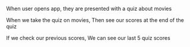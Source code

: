When user opens app,
they are presented with a quiz about movies

When we take the quiz on movies,
Then see our scores at the end of the quiz

If we check our previous scores,
We can see our last 5 quiz scores